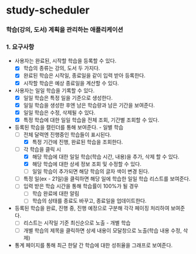 # study-scheduler
### 학습(강의, 도서) 계획을 관리하는 애플리케이션

### 1. 요구사항
- 사용자는 완료된, 시작할 학습을 등록할 수 있다.
  - [x] 학습의 종류는 강의, 도서 두 가지다.
  - [x] 완료된 학습은 시작일, 종료일을 같이 입력 받아 등록한다.
  - [x] 시작할 학습은 예상 종료일을 계산할 수 있다. 
- 사용자는 일일 학습을 기록할 수 있다.
  - [x] 일일 학습은 특정 일을 기준으로 생성한다.
  - [x] 일일 학습을 생성한 후엔 남은 학습량과 남은 기간을 보여준다.
  - [x] 일일 학습은 수정, 삭제될 수 있다.
  - [x] 특정 학습에 대한 일일 학습을 전체 조회, 기간별 조회할 수 있다.
- 등록된 학습을 캘린더를 통해 보여준다. - 일별 학습
  - [ ] 전체 달력엔 진행중인 학습들이 표시된다.
    - [x] 특정 기간에 진행, 완료된 학습을 조회한다.
  - [ ] 각 학습을 클릭 시
    - [x] 해당 학습에 대한 일일 학습(학습 시간, 내용)을 추가, 삭제 할 수 있다.
    - [x] 해당 학습에 대한 상세 정보 조회 및 수정할 수 있다.
    - [ ] 일일 학습이 추가되면 해당 학습의 글자 색이 변경 된다.
  - [ ] 특정 일(ex - 21일)을 클릭하면 해당 일에 학습한 일일 학습 리스트를 보여준다.
  - [ ] 입력 받은 학습 시간을 통해 학습률이 100%가 될 경우
    - [ ] 학습 완료에 대한 알림
    - [ ] 학습의 상태를 종료도 바꾸고, 종료일을 업데이트한다.
- 등록된 학습을 완료, 진행 중, 진행 예정으로 구분해 각각 페이징 처리하여 보여준다.
  - [ ] 리스트는 시작일 기준 최신순으로 노출 - 개별 학습
  - [ ] 개별 학습의 제목을 클릭하면 상세 내용이 모달창으로 노출(학습 내용 수정, 삭제)
- 통계 페이지를 통해 최근 한달 간 학습에 대한 성취율을 그래프로 보여준다.


